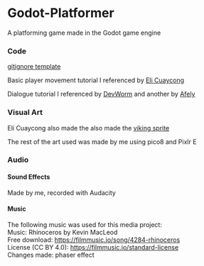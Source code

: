 # Godot-Platformer
A platforming game made in the Godot game engine


### Code
[gitignore template](https://github.com/github/gitignore/blob/main/Godot.gitignore)

Basic player movement tutorial I referenced by [Eli Cuaycong](https://www.youtube.com/watch?v=xFEKIWpd0sU)

Dialogue tutorial I referenced by [DevWorm](https://www.youtube.com/watch?v=7CCofjq_dHM) and another by [Afely](https://www.youtube.com/watch?v=GzPvN5wsp7Y&t=311s)

### Visual Art
Eli Cuaycong also made the also made the [viking sprite](https://hajileee.itch.io/hajileees-fantasy-characters-pack)

The rest of the art used was made by me using pico8 and Pixlr E

### Audio
#### Sound Effects
Made by me, recorded with Audacity

#### Music
The following music was used for this media project:
<br>Music: Rhinoceros by Kevin MacLeod
<br>Free download: https://filmmusic.io/song/4284-rhinoceros
<br>License (CC BY 4.0): https://filmmusic.io/standard-license
<br>Changes made: phaser effect

<!--
Music - [Impact Moderato by Kevin MacLeod](https://freemusicarchive.org/music/Kevin_MacLeod/Impact)
[Dirt Rhodes](https://www.youtube.com/watch?v=MlP6sr_IzBk)
[On the Ground](https://www.youtube.com/watch?v=qDwvLrZdKNY)
-->
